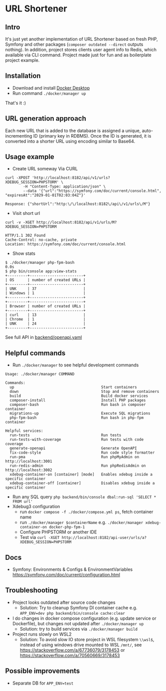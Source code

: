 # URL Shortener

## Intro
It's just yet another implementation of URL Shortener based on fresh PHP, Symfony and other packages (`composer outdated --direct` outputs nothing).
In addition, project stores clients user agent info to Redis, which available via CLI command.
Project made just for fun and as boilerplate project example.

## Installation
- Download and install [Docker Desktop](https://www.docker.com/products/docker-desktop)
- Run command `./docker/manager up`

That's it :)

## URL generation approach
Each new URL that is added to the database is assigned a unique, auto-incrementing ID (primary key in RDBMS).
Once the ID is generated, it is converted into a shorter URL using encoding similar to Base64.

## Usage example
* Create URL someway
Via CURL 
```
curl -XPOST 'http://localhost:8182/api/v1/urls?XDEBUG_SESSION=PHPSTORM' \
        -H "Content-Type: application/json" \
        --data '{"url":"https://symfony.com/doc/current/console.html", "expiresAt":"2029-01-01T02:03:04Z"}'

Response: {"shortUrl":"http:\/\/localhost:8182\/api\/v1/urls\/M"}
```
* Visit short url
```
curl -v -XGET http://localhost:8182/api/v1/urls/M?XDEBUG_SESSION=PHPSTORM

HTTP/1.1 302 Found
Cache-Control: no-cache, private
Location: https://symfony.com/doc/current/console.html
```
* Show stats
```
$ ./docker/manager php-fpm-bash                                                                                                0.0s
$ php bin/console app:view-stats
+---------+------------------------+
| OS      | number of created URLs |
+---------+------------------------+
| UNK     | 37                     |
| Windows | 1                      |
+---------+------------------------+
+---------+------------------------+
| Browser | number of created URLs |
+---------+------------------------+
| curl    | 13                     |
| Chrome  | 1                      |
| UNK     | 24                     |
+---------+------------------------+
```

See full API in [backend/openapi.yaml](backend/openapi.yaml)

## Helpful commands
* Run `./docker/manager` to see helpful development commands
```
Usage: ./docker/manager COMMAND

Commands:
  up                                       Start containers
  down                                     Stop and remove containers
  build                                    Build docker services
  composer-install                         Install PHP packages
  composer-bash                            Run bash in composer container
  migrations-up                            Execute SQL migrations
  php-fpm-bash                             Run bash in php-fpm container

Helpful services:
  run-tests                                Run tests
  run-tests-with-coverage                  Run tests with code coverage
  generate-openapi                         Generate OpenAPI
  fix-code-style                           Run code style formatter
  run-pma                                  Run phpMyAdmin on http://localhost:3001
  run-redis-admin                          Run phpRedisAdmin on http://localhost:3002
  xdebug-container-on [container] [mode]   Enables xdebug inside a specific container
  xdebug-container-off [container]         Disables xdebug inside a specific container
```
* Run any SQL query `php backend/bin/console dbal:run-sql 'SELECT * FROM url'`
* Xdebug3 configuration
  * run `docker compose -f ./docker/compose.yml ps`, fetch container name
  * run `./docker/manager $containerName` e.g. `./docker/manager xdebug-container-on docker-php-fpm-1`
  * Configure PHPSTORM or another IDE
  * Test via `curl -XGET http://localhost:8182/api-user/urls/a?XDEBUG_SESSION=PHPSTORM`

## Docs
* Symfony: Environments & Configs & EnvironmentVariables https://symfony.com/doc/current/configuration.html

## Troubleshooting
* Project looks outdated after source code changes
  * Solution: Try to cleanup Symfony DI container cache e.g. `APP_ENV=dev php backend/bin/console cache:clear`
* I do changes in docker compose configuration (e.g. update service or Dockerfile), but changes not updated after 
  `./docker/manager up`
  * Solution: try to build services via `./docker/manager build`
* Project runs slowly on WSL2
    * Solution: To avoid slow IO store project in WSL filesystem `\\wsl$`, instead of using windows drive mounted to WSL `/mnt/`,
  see https://stackoverflow.com/a/67736079/3178453 or https://stackoverflow.com/a/70560669/3178453

## Possible improvements
* Separate DB for `APP_ENV=test`

